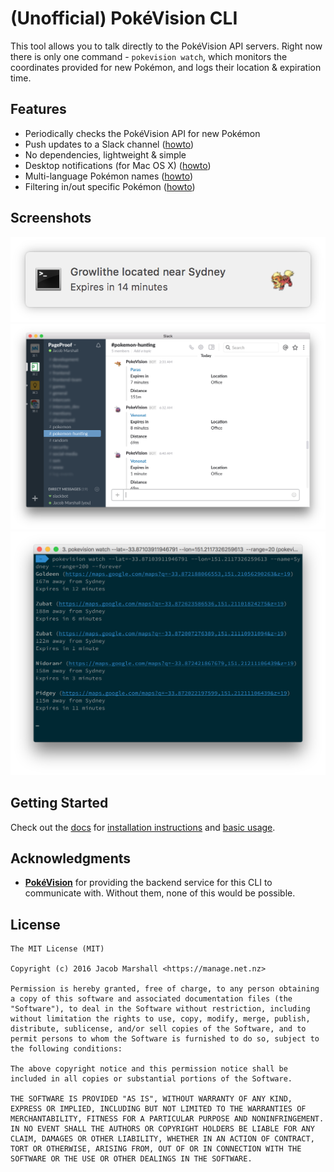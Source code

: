 <!--**The PokéVision servers are now behind CloudFlare DDoS protection, meaning it's possible that during certain parts of the day, the cli is unable to communicate with their servers.**-->

# (Unofficial) PokéVision CLI

This tool allows you to talk directly to the PokéVision API servers. Right now there is only one command - `pokevision watch`, which monitors the coordinates provided for new Pokémon, and logs their location & expiration time.

## Features

- Periodically checks the PokéVision API for new Pokémon
- Push updates to a Slack channel ([howto](./docs/slack-notifications.md))
- No dependencies, lightweight & simple
- Desktop notifications (for Mac OS X) ([howto](./docs/desktop-notifications.md))
- Multi-language Pokémon names ([howto](./docs/languages.md))
- Filtering in/out specific Pokémon ([howto](./docs/filters.md))

## Screenshots

![Desktop notifications](./screenshots/notification.png)
![Slack notifications](./screenshots/slack.png)
![Terminal output](./screenshots/terminal.png)

## Getting Started

Check out the [docs](./docs/readme.md) for [installation instructions](./docs/installation.md) and [basic usage](./docs/basic-usage.md).

## Acknowledgments

- **[PokéVision](https://pokevision.com)** for providing the backend service for this CLI to communicate with. Without them, none of this would be possible.

## License

```
The MIT License (MIT)

Copyright (c) 2016 Jacob Marshall <https://manage.net.nz>

Permission is hereby granted, free of charge, to any person obtaining a copy of this software and associated documentation files (the "Software"), to deal in the Software without restriction, including without limitation the rights to use, copy, modify, merge, publish, distribute, sublicense, and/or sell copies of the Software, and to permit persons to whom the Software is furnished to do so, subject to the following conditions:

The above copyright notice and this permission notice shall be included in all copies or substantial portions of the Software.

THE SOFTWARE IS PROVIDED "AS IS", WITHOUT WARRANTY OF ANY KIND, EXPRESS OR IMPLIED, INCLUDING BUT NOT LIMITED TO THE WARRANTIES OF MERCHANTABILITY, FITNESS FOR A PARTICULAR PURPOSE AND NONINFRINGEMENT. IN NO EVENT SHALL THE AUTHORS OR COPYRIGHT HOLDERS BE LIABLE FOR ANY CLAIM, DAMAGES OR OTHER LIABILITY, WHETHER IN AN ACTION OF CONTRACT, TORT OR OTHERWISE, ARISING FROM, OUT OF OR IN CONNECTION WITH THE SOFTWARE OR THE USE OR OTHER DEALINGS IN THE SOFTWARE.
```
